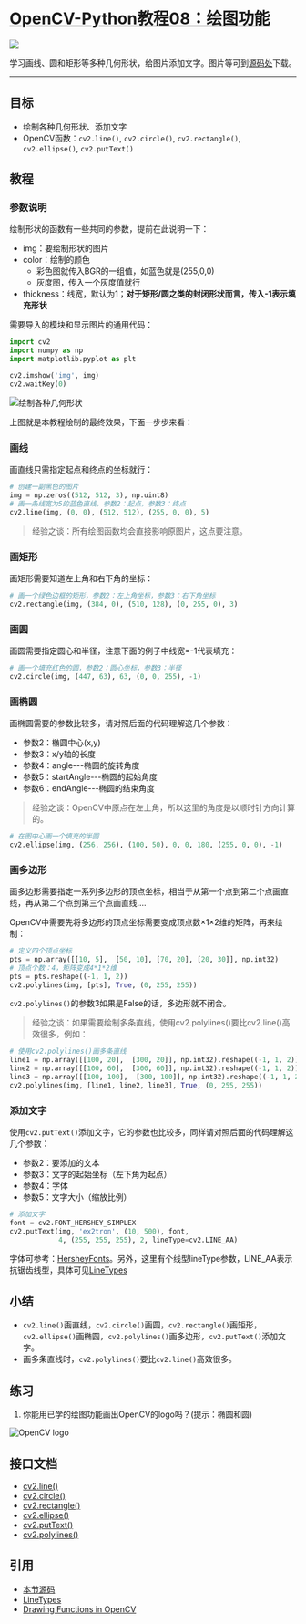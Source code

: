 # [OpenCV-Python教程08：绘图功能](http://ex2tron.wang/opencv-python-drawing-function/)

![](http://blog.codec.wang/cv2_drawing_functions.jpg)

学习画线、圆和矩形等多种几何形状，给图片添加文字。<!-- more -->图片等可到[源码处](#引用)下载。

---

## 目标

- 绘制各种几何形状、添加文字
- OpenCV函数：`cv2.line()`, `cv2.circle()`, `cv2.rectangle()`, `cv2.ellipse()`, `cv2.putText()`

## 教程

### 参数说明

绘制形状的函数有一些共同的参数，提前在此说明一下：

- img：要绘制形状的图片
- color：绘制的颜色
  - 彩色图就传入BGR的一组值，如蓝色就是(255,0,0)
  - 灰度图，传入一个灰度值就行
- thickness：线宽，默认为1；**对于矩形/圆之类的封闭形状而言，传入-1表示填充形状**

需要导入的模块和显示图片的通用代码：

```python
import cv2
import numpy as np
import matplotlib.pyplot as plt

cv2.imshow('img', img)
cv2.waitKey(0)
```

![绘制各种几何形状](http://blog.codec.wang/cv2_drawing_functions.jpg)

上图就是本教程绘制的最终效果，下面一步步来看：

### 画线

画直线只需指定起点和终点的坐标就行：

```python
# 创建一副黑色的图片
img = np.zeros((512, 512, 3), np.uint8)
# 画一条线宽为5的蓝色直线，参数2：起点，参数3：终点
cv2.line(img, (0, 0), (512, 512), (255, 0, 0), 5)
```

> 经验之谈：所有绘图函数均会直接影响原图片，这点要注意。

### 画矩形

画矩形需要知道左上角和右下角的坐标：

```python
# 画一个绿色边框的矩形，参数2：左上角坐标，参数3：右下角坐标
cv2.rectangle(img, (384, 0), (510, 128), (0, 255, 0), 3)
```

### 画圆

画圆需要指定圆心和半径，注意下面的例子中线宽=-1代表填充：

```python
# 画一个填充红色的圆，参数2：圆心坐标，参数3：半径
cv2.circle(img, (447, 63), 63, (0, 0, 255), -1)
```

### 画椭圆

画椭圆需要的参数比较多，请对照后面的代码理解这几个参数：

- 参数2：椭圆中心(x,y)
- 参数3：x/y轴的长度
- 参数4：angle---椭圆的旋转角度
- 参数5：startAngle---椭圆的起始角度
- 参数6：endAngle---椭圆的结束角度

> 经验之谈：OpenCV中原点在左上角，所以这里的角度是以顺时针方向计算的。

```python
# 在图中心画一个填充的半圆
cv2.ellipse(img, (256, 256), (100, 50), 0, 0, 180, (255, 0, 0), -1)
```

### 画多边形

画多边形需要指定一系列多边形的顶点坐标，相当于从第一个点到第二个点画直线，再从第二个点到第三个点画直线....

OpenCV中需要先将多边形的顶点坐标需要变成顶点数×1×2维的矩阵，再来绘制：

```python
# 定义四个顶点坐标
pts = np.array([[10, 5],  [50, 10], [70, 20], [20, 30]], np.int32)
# 顶点个数：4，矩阵变成4*1*2维
pts = pts.reshape((-1, 1, 2))
cv2.polylines(img, [pts], True, (0, 255, 255))
```

`cv2.polylines()`的参数3如果是False的话，多边形就不闭合。

> 经验之谈：如果需要绘制多条直线，使用cv2.polylines()要比cv2.line()高效很多，例如：

```python
# 使用cv2.polylines()画多条直线
line1 = np.array([[100, 20],  [300, 20]], np.int32).reshape((-1, 1, 2))
line2 = np.array([[100, 60],  [300, 60]], np.int32).reshape((-1, 1, 2))
line3 = np.array([[100, 100],  [300, 100]], np.int32).reshape((-1, 1, 2))
cv2.polylines(img, [line1, line2, line3], True, (0, 255, 255))
```

### 添加文字

使用`cv2.putText()`添加文字，它的参数也比较多，同样请对照后面的代码理解这几个参数：

- 参数2：要添加的文本
- 参数3：文字的起始坐标（左下角为起点）
- 参数4：字体
- 参数5：文字大小（缩放比例）

```python
# 添加文字
font = cv2.FONT_HERSHEY_SIMPLEX
cv2.putText(img, 'ex2tron', (10, 500), font,
            4, (255, 255, 255), 2, lineType=cv2.LINE_AA)
```

字体可参考：[HersheyFonts](https://docs.opencv.org/4.0.0/d6/d6e/group__imgproc__draw.html#ga0f9314ea6e35f99bb23f29567fc16e11)。另外，这里有个线型lineType参数，LINE_AA表示抗锯齿线型，具体可见[LineTypes](https://docs.opencv.org/3.3.1/d0/de1/group__core.html#gaf076ef45de481ac96e0ab3dc2c29a777)

## 小结

- `cv2.line()`画直线，`cv2.circle()`画圆，`cv2.rectangle()`画矩形，`cv2.ellipse()`画椭圆，`cv2.polylines()`画多边形，`cv2.putText()`添加文字。
- 画多条直线时，`cv2.polylines()`要比`cv2.line()`高效很多。

## 练习

1. 你能用已学的绘图功能画出OpenCV的logo吗？(提示：椭圆和圆)

![OpenCV logo](http://blog.codec.wang/cv2_draw_opencv_logo.jpg)

## 接口文档

- [cv2.line()](https://docs.opencv.org/4.0.0/d6/d6e/group__imgproc__draw.html#ga7078a9fae8c7e7d13d24dac2520ae4a2)
- [cv2.circle()](https://docs.opencv.org/4.0.0/d6/d6e/group__imgproc__draw.html#gaf10604b069374903dbd0f0488cb43670)
- [cv2.rectangle()](https://docs.opencv.org/4.0.0/d6/d6e/group__imgproc__draw.html#ga07d2f74cadcf8e305e810ce8eed13bc9)
- [cv2.ellipse()](https://docs.opencv.org/4.0.0/d6/d6e/group__imgproc__draw.html#ga28b2267d35786f5f890ca167236cbc69)
- [cv2.putText()](https://docs.opencv.org/4.0.0/d6/d6e/group__imgproc__draw.html#ga5126f47f883d730f633d74f07456c576)
- [cv2.polylines()](https://docs.opencv.org/4.0.0/d6/d6e/group__imgproc__draw.html#ga1ea127ffbbb7e0bfc4fd6fd2eb64263c)

## 引用

- [本节源码](https://github.com/codecwang/OpenCV-Python-Tutorial/tree/master/08-Drawing-Function)
- [LineTypes](https://docs.opencv.org/3.3.1/d0/de1/group__core.html#gaf076ef45de481ac96e0ab3dc2c29a777)
- [Drawing Functions in OpenCV](http://opencv-python-tutroals.readthedocs.io/en/latest/py_tutorials/py_gui/py_drawing_functions/py_drawing_functions.html)